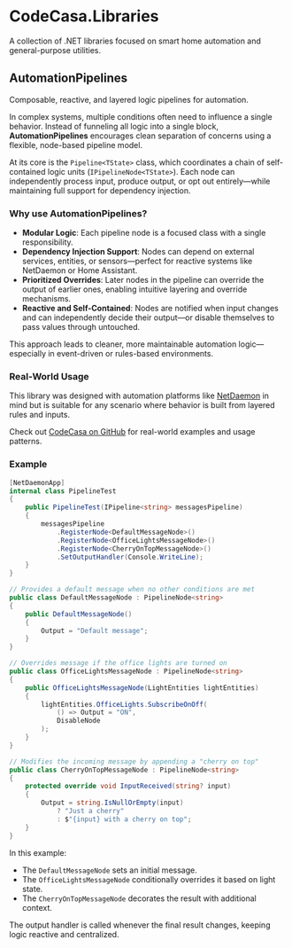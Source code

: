 # CodeCasa.Libraries
A collection of .NET libraries focused on smart home automation and general-purpose utilities.

## AutomationPipelines

Composable, reactive, and layered logic pipelines for automation.

In complex systems, multiple conditions often need to influence a single behavior. Instead of funneling all logic into a single block, **AutomationPipelines** encourages clean separation of concerns using a flexible, node-based pipeline model.

At its core is the `Pipeline<TState>` class, which coordinates a chain of self-contained logic units (`IPipelineNode<TState>`). Each node can independently process input, produce output, or opt out entirely—while maintaining full support for dependency injection.

### Why use AutomationPipelines?

* **Modular Logic**: Each pipeline node is a focused class with a single responsibility.
* **Dependency Injection Support**: Nodes can depend on external services, entities, or sensors—perfect for reactive systems like NetDaemon or Home Assistant.
* **Prioritized Overrides**: Later nodes in the pipeline can override the output of earlier ones, enabling intuitive layering and override mechanisms.
* **Reactive and Self-Contained**: Nodes are notified when input changes and can independently decide their output—or disable themselves to pass values through untouched.

This approach leads to cleaner, more maintainable automation logic—especially in event-driven or rules-based environments.

### Real-World Usage

This library was designed with automation platforms like [NetDaemon](https://netdaemon.xyz/) in mind but is suitable for any scenario where behavior is built from layered rules and inputs.

Check out [CodeCasa on GitHub](https://github.com/DevJasperNL/CodeCasa) for real-world examples and usage patterns.

### Example

```csharp
[NetDaemonApp]
internal class PipelineTest
{
    public PipelineTest(IPipeline<string> messagesPipeline)
    {
        messagesPipeline
            .RegisterNode<DefaultMessageNode>()
            .RegisterNode<OfficeLightsMessageNode>()
            .RegisterNode<CherryOnTopMessageNode>()
            .SetOutputHandler(Console.WriteLine);
    }
}

// Provides a default message when no other conditions are met
public class DefaultMessageNode : PipelineNode<string>
{
    public DefaultMessageNode()
    {
        Output = "Default message";
    }
}

// Overrides message if the office lights are turned on
public class OfficeLightsMessageNode : PipelineNode<string>
{
    public OfficeLightsMessageNode(LightEntities lightEntities)
    {
        lightEntities.OfficeLights.SubscribeOnOff(
            () => Output = "ON",
            DisableNode
        );
    }
}

// Modifies the incoming message by appending a "cherry on top"
public class CherryOnTopMessageNode : PipelineNode<string>
{
    protected override void InputReceived(string? input)
    {
        Output = string.IsNullOrEmpty(input)
            ? "Just a cherry"
            : $"{input} with a cherry on top";
    }
}
```

In this example:

* The `DefaultMessageNode` sets an initial message.
* The `OfficeLightsMessageNode` conditionally overrides it based on light state.
* The `CherryOnTopMessageNode` decorates the result with additional context.

The output handler is called whenever the final result changes, keeping logic reactive and centralized.
